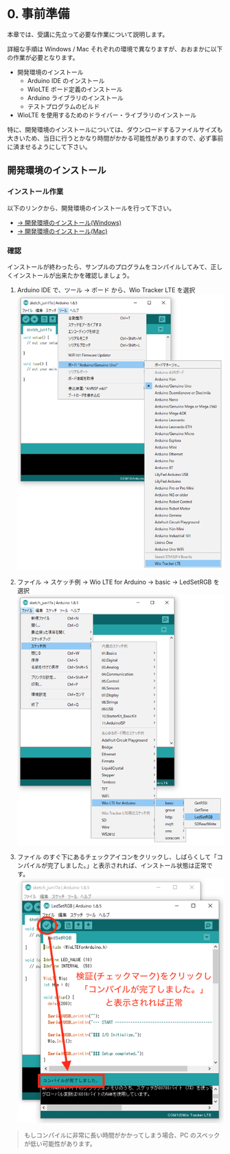 # 0. 事前準備

本章では、受講に先立って必要な作業について説明します。

詳細な手順は Windows / Mac それぞれの環境で異なりますが、おおまかに以下の作業が必要となります。

- 開発環境のインストール
  - Arduino IDE のインストール
  - WioLTE ボード定義のインストール
  - Arduino ライブラリのインストール
  - テストプログラムのビルド
- WioLTE を使用するためのドライバー・ライブラリのインストール

特に、開発環境のインストールについては、ダウンロードするファイルサイズも大きいため、当日に行うとかなり時間がかかる可能性がありますので、必ず事前に済ませるようにして下さい。

## 開発環境のインストール
### インストール作業
以下のリンクから、開発環境のインストールを行って下さい。

- [→ 開発環境のインストール(Windows)](prepare-win.html)
- [→ 開発環境のインストール(Mac)](prepare-mac.html)

### 確認
インストールが終わったら、サンプルのプログラムをコンパイルしてみて、正しくインストールが出来たかを確認しましょう。

1. Arduino IDE で、ツール → ボード から、Wio Tracker LTE を選択
![ボードの選択](images/select_board.png)

2. ファイル → スケッチ例 → Wio LTE for Arduino → basic → LedSetRGB を選択
![スケッチ例を開く](images/open_sketch.png)

3. ファイル のすぐ下にあるチェックアイコンをクリックし、しばらくして「コンパイルが完了しました。」と表示されれば、インストール状態は正常です。
![検証](images/verify.png)

> もしコンパイルに非常に長い時間がかかってしまう場合、PC のスペックが低い可能性があります。
